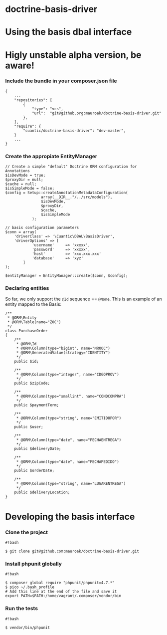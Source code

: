 # doctrine-basis-driver #

# Using the basis dbal interface #

# Higly unstable alpha version, be aware! #

### Include the bundle in your composer.json file ###

```
{
	...
    "repositories": [
        {
            "type": "vcs",
            "url":  "git@github.org:mauroak/doctrine-basis-driver.git"
        },
    ],
    "require": {
        "cuantic/doctrine-basis-driver": "dev-master",
    }
    ...
}
```

### Create the appropiate EntityManager ###

```
// Create a simple "default" Doctrine ORM configuration for Annotations
$isDevMode = true;
$proxyDir = null;
$cache = null;
$isSimpleMode = false;
$config = Setup::createAnnotationMetadataConfiguration(
                array(__DIR__."/../src/models"),
                $isDevMode,
                $proxyDir,
                $cache,
                $isSimpleMode
            );

// basis configuration parameters
$conn = array(
    'driverClass' => '\Cuantic\DBAL\BasisDriver',
    'driverOptions' => [
            'username'     => 'xxxxx',
            'password'     => 'xxxxx',
            'host'         => 'xxx.xxx.xxx'
            'database'     => 'xyz'
        ]
);

$entityManager = EntityManager::create($conn, $config);
```

### Declaring entities ###

So far, we only support the ```@Id``` sequence == ```@None```.
This is an example of an entity mapped to the Basis:

```
/**
 * @ORM\Entity
 * @ORM\Table(name="ZOC")
 */
class PurchaseOrder
{
    /**
     * @ORM\Id
     * @ORM\Column(type="bigint", name="NROOC")
     * @ORM\GeneratedValue(strategy="IDENTITY")
     */
    public $id;

    /**
     * @ORM\Column(type="integer", name="CDGOPROV")
     */
    public $zipCode;

    /**
     * @ORM\Column(type="smallint", name="CONDCOMPRA")
     */
    public $paymentTerm;

    /**
     * @ORM\Column(type="string", name="EMITIDOPOR")
     */
    public $user;

    /**
     * @ORM\Column(type="date", name="FECHAENTREGA")
     */
    public $deliveryDate;

    /**
     * @ORM\Column(type="date", name="FECHAPEDIDO")
     */
    public $orderDate;

    /**
     * @ORM\Column(type="string", name="LUGARENTREGA")
     */
    public $deliveryLocation;
}
```

# Developing the basis interface #

### Clone the project ###

```
#!bash

$ git clone git@github.com:mauroak/doctrine-basis-driver.git
```

### Install phpunit globally ###

```
#!bash

$ composer global require "phpunit/phpunit=4.7.*"
$ pico ~/.bash_profile
# Add this line at the end of the file and save it
export PATH=$PATH:/home/vagrant/.composer/vendor/bin
```
### Run the tests ###

```
#!bash

$ vendor/bin/phpunit
```
